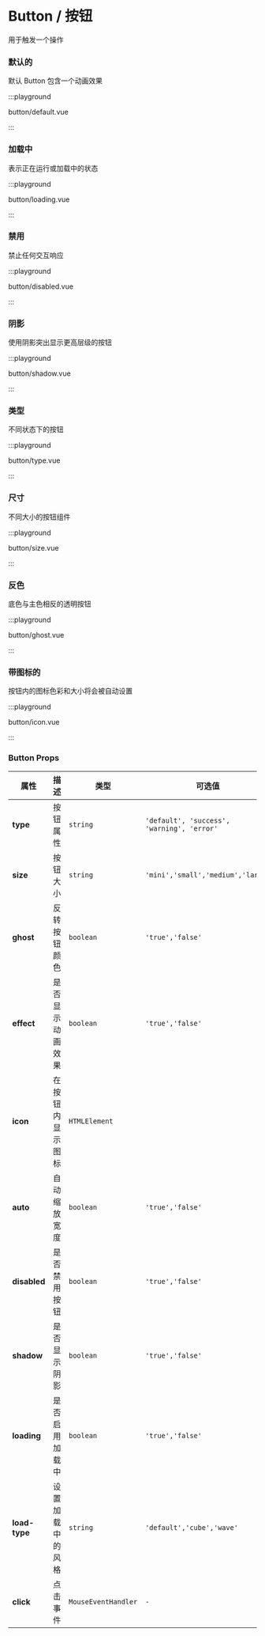 # Button / 按钮

用于触发一个操作

### 默认的

默认 Button 包含一个动画效果

:::playground

button/default.vue

:::

### 加载中

表示正在运行或加载中的状态

:::playground

button/loading.vue

:::

### 禁用

禁止任何交互响应

:::playground

button/disabled.vue

:::

### 阴影

使用阴影突出显示更高层级的按钮

:::playground

button/shadow.vue

:::

### 类型

不同状态下的按钮

:::playground

button/type.vue

:::

### 尺寸

不同大小的按钮组件

:::playground

button/size.vue

:::

### 反色

底色与主色相反的透明按钮

:::playground

button/ghost.vue

:::

### 带图标的

按钮内的图标色彩和大小将会被自动设置

:::playground

button/icon.vue

:::

### Button Props

| 属性          | 描述             | 类型                | 可选值                                     | 默认      |
| ------------- | ---------------- | ------------------- | ------------------------------------------ | --------- |
| **type**      | 按钮属性         | `string`            | `'default', 'success', 'warning', 'error'` | `default` |
| **size**      | 按钮大小         | `string`            | `'mini','small','medium','large'`          | `medium`  |
| **ghost**     | 反转按钮颜色     | `boolean`           | `'true','false'`                           | `false`   |
| **effect**    | 是否显示动画效果 | `boolean`           | `'true','false'`                           | `true`    |
| **icon**      | 在按钮内显示图标 | `HTMLElement`       |                                            | `-`       |
| **auto**      | 自动缩放宽度     | `boolean`           | `'true','false'`                           | `false`   |
| **disabled**  | 是否禁用按钮     | `boolean`           | `'true','false'`                           | `false`   |
| **shadow**    | 是否显示阴影     | `boolean`           | `'true','false'`                           | `false`   |
| **loading**   | 是否启用加载中   | `boolean`           | `'true','false'`                           | `false`   |
| **load-type** | 设置加载中的风格 | `string`            | `'default','cube','wave'`                  | `default` |
| **click**     | 点击事件         | `MouseEventHandler` | `-`                                        | `-`       |
